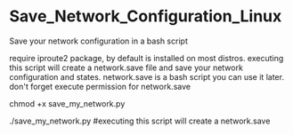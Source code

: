 # Save_Network_Configuration_Linux
Save your network configuration in a bash script

require iproute2 package, by default is installed on most distros.
executing this script will create a network.save file and save your network configuration and states.
network.save is a bash script you can use it later. don't forget execute permission for network.save

chmod +x save_my_network.py

./save_my_network.py  #executing this script will create a network.save 
